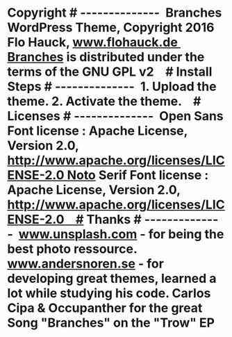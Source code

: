 # Copyright # --------------  Branches WordPress Theme, Copyright 2016 Flo Hauck, www.flohauck.de Branches is distributed under the terms of the GNU GPL v2    # Install Steps # --------------  1. Upload the theme. 2. Activate the theme.    # Licenses # --------------  Open Sans Font license : Apache License, Version 2.0, http://www.apache.org/licenses/LICENSE-2.0 Noto Serif Font license : Apache License, Version 2.0, http://www.apache.org/licenses/LICENSE-2.0    # Thanks # --------------  www.unsplash.com - for being the best photo ressource. www.andersnoren.se - for developing great themes, learned a lot while studying his code. Carlos Cipa & Occupanther for the great Song "Branches" on the "Trow" EP